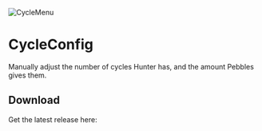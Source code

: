 ![CycleMenu](https://i.imgur.com/972y9OG.png)
# CycleConfig
Manually adjust the number of cycles Hunter has, and the amount Pebbles gives them.
## Download
Get the latest release here:
